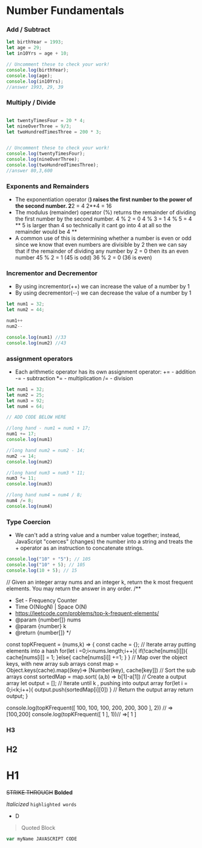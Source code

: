 # Number Fundamentals

### Add / Subtract
```JAVASCRIPT
let birthYear = 1993;
let age = 29;
let in10Yrs = age + 10;

// Uncomment these to check your work!
console.log(birthYear);
console.log(age);
console.log(in10Yrs);
//answer 1993, 29, 39
```

### Multiply / Divide
```JAVASCRIPT

let twentyTimesFour = 20 * 4; 
let nineOverThree = 9/3;
let twoHundredTimesThree = 200 * 3;


// Uncomment these to check your work!
console.log(twentyTimesFour);
console.log(nineOverThree);
console.log(twoHundredTimesThree);
//answer 80,3,600
```

### Exponents and Remainders
- The exponentiation operator (**) raises the first number to the power of the second number.
    2**2 = 4
    2**4 = 16
- The modulus (remainder) operator (%) returns the remainder of dividing the first number by the second number.
    4 % 2 = 0
    4 % 3 = 1
    4 % 5 = 4 ** 5 is larger than 4 so technically it cant go into 4 at all so the remainder would be 4 **
- A common use of this is determining whether a number is even or odd since we know that even numbers are divisible by 2 then we can say that if the remainder of dividing any number by 2 = 0 then its an even number
    45 % 2 = 1 (45 is odd)
    36 % 2 = 0 (36 is even)




### Incrementor and Decrementor
- By using incrementor(++) we can increase the value of a number by 1 
- By using decrementor(--) we can decrease the value of a number by 1
```JAVASCRIPT
let num1 = 32;
let num2 = 44;

num1++
num2--

console.log(num1) //33
console.log(num2) //43
```


### assignment operators
- Each arithmetic operator has its own assignment operator:
    += - addition
    -= - subtraction
    *= - multiplication
    /= - division
```JAVASCRIPT
let num1 = 32;
let num2 = 25;
let num3 = 92;
let num4 = 64;

// ADD CODE BELOW HERE

//long hand - num1 = num1 + 17;
num1 += 17;
console.log(num1)

//long hand num2 = num2 - 14;
num2 -= 14;
console.log(num2)

//long hand num3 = num3 * 11;
num3 *= 11;
console.log(num3)

//long hand num4 = num4 / 8;
num4 /= 8;
console.log(num4)
```


### Type Coercion
- We can't add a string value and a number value together; instead, JavaScript "coerces" (changes) the number into a string and treats the + operator as an instruction to concatenate strings.
```JAVASCRIPT
console.log("10" + "5"); // 105
console.log("10" + 5); // 105
console.log(10 + 5); // 15
```
// Given an integer array nums and an integer k, return the k most frequent elements. You may return the answer in any order.
/**
 * Set - Frequency Counter
 * Time O(NlogN) | Space O(N)
 * https://leetcode.com/problems/top-k-frequent-elements/
 * @param {number[]} nums
 * @param {number} k
 * @return {number[]}
 */

const topKFrequent = (nums,k) => {
  const cache = {};
  // Iterate array putting elements into a hash 
  for(let i =0;i<nums.length;i++){
    if(!cache[nums[i]]){
      cache[nums[i]] = 1;
    }else{
      cache[nums[i]] +=1; 
    }
  }
  // Map over the object keys, with new array sub arrays 
  const map = Object.keys(cache).map((key)=> [Number(key), cache[key]])
  // Sort the sub arrays 
  const sortedMap = map.sort( (a,b) => b[1]-a[1])
  // Create a output array 
  let output = [];
  // Iterate until k , pushing into output array
  for(let i = 0;i<k;i++){
    output.push(sortedMap[i][0])
  }
  // Return the output array 
  return output;
}


console.log(topKFrequent([ 100, 100, 100, 200, 200, 300 ], 2)) // => [100,200]
console.log(topKFrequent([ 1 ], 1))// =>[ 1 ]

### H3
## H2
# H1
~~STRIKE THROUGH~~
**Bolded**

*Italicized*
`highlighted words`
 - D
 >Quoted Block

 ```JAVASCRIPT
var myName JAVASCRIPT CODE
 ```